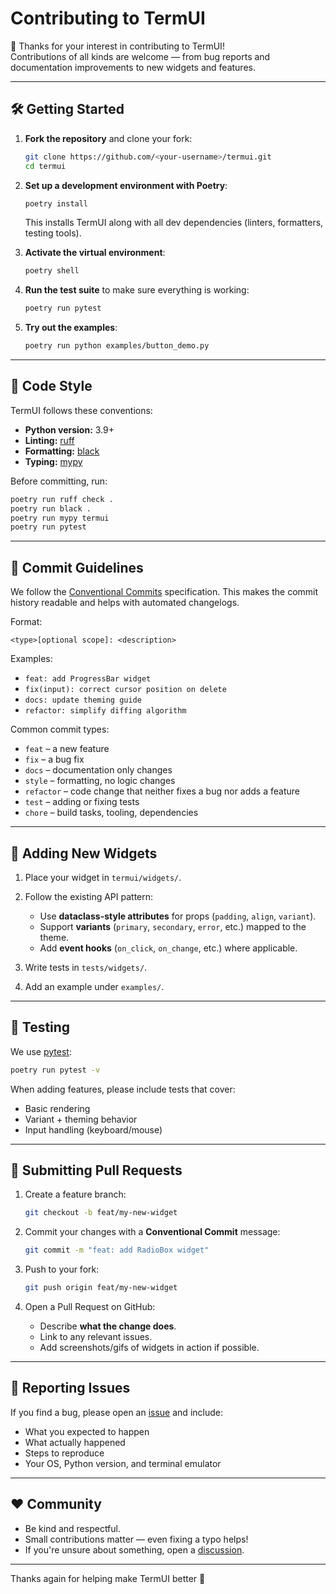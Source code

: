 # Contributing to TermUI

🎉 Thanks for your interest in contributing to TermUI!  
Contributions of all kinds are welcome — from bug reports and documentation improvements to new widgets and features.

---

## 🛠️ Getting Started

1. **Fork the repository** and clone your fork:

   ```bash
   git clone https://github.com/<your-username>/termui.git
   cd termui

   ```

2. **Set up a development environment with Poetry**:

   ```bash
   poetry install
   ```

   This installs TermUI along with all dev dependencies (linters, formatters, testing tools).

3. **Activate the virtual environment**:

   ```bash
   poetry shell
   ```

4. **Run the test suite** to make sure everything is working:

   ```bash
   poetry run pytest
   ```

5. **Try out the examples**:

   ```bash
   poetry run python examples/button_demo.py
   ```

---

## 📐 Code Style

TermUI follows these conventions:

- **Python version:** 3.9+
- **Linting:** [ruff](https://github.com/astral-sh/ruff)
- **Formatting:** [black](https://black.readthedocs.io/en/stable/)
- **Typing:** [mypy](https://mypy.readthedocs.io/en/stable/)

Before committing, run:

```bash
poetry run ruff check .
poetry run black .
poetry run mypy termui
poetry run pytest
```

---

## 📝 Commit Guidelines

We follow the [Conventional Commits](https://www.conventionalcommits.org/en/v1.0.0/#summary) specification.
This makes the commit history readable and helps with automated changelogs.

Format:

```
<type>[optional scope]: <description>
```

Examples:

- `feat: add ProgressBar widget`
- `fix(input): correct cursor position on delete`
- `docs: update theming guide`
- `refactor: simplify diffing algorithm`

Common commit types:

- `feat` – a new feature
- `fix` – a bug fix
- `docs` – documentation only changes
- `style` – formatting, no logic changes
- `refactor` – code change that neither fixes a bug nor adds a feature
- `test` – adding or fixing tests
- `chore` – build tasks, tooling, dependencies

---

## 🧩 Adding New Widgets

1. Place your widget in `termui/widgets/`.
2. Follow the existing API pattern:

   - Use **dataclass-style attributes** for props (`padding`, `align`, `variant`).
   - Support **variants** (`primary`, `secondary`, `error`, etc.) mapped to the theme.
   - Add **event hooks** (`on_click`, `on_change`, etc.) where applicable.

3. Write tests in `tests/widgets/`.
4. Add an example under `examples/`.

---

## 🧪 Testing

We use [pytest](https://docs.pytest.org/):

```bash
poetry run pytest -v
```

When adding features, please include tests that cover:

- Basic rendering
- Variant + theming behavior
- Input handling (keyboard/mouse)

---

## 📝 Submitting Pull Requests

1. Create a feature branch:

   ```bash
   git checkout -b feat/my-new-widget
   ```

2. Commit your changes with a **Conventional Commit** message:

   ```bash
   git commit -m "feat: add RadioBox widget"
   ```

3. Push to your fork:

   ```bash
   git push origin feat/my-new-widget
   ```

4. Open a Pull Request on GitHub:

   - Describe **what the change does**.
   - Link to any relevant issues.
   - Add screenshots/gifs of widgets in action if possible.

---

## 🐛 Reporting Issues

If you find a bug, please open an [issue](https://github.com/JoshLawson10/termui/issues) and include:

- What you expected to happen
- What actually happened
- Steps to reproduce
- Your OS, Python version, and terminal emulator

---

## ❤️ Community

- Be kind and respectful.
- Small contributions matter — even fixing a typo helps!
- If you're unsure about something, open a [discussion](https://github.com/JoshLawson10/termui/discussions).

---

Thanks again for helping make TermUI better 🚀
